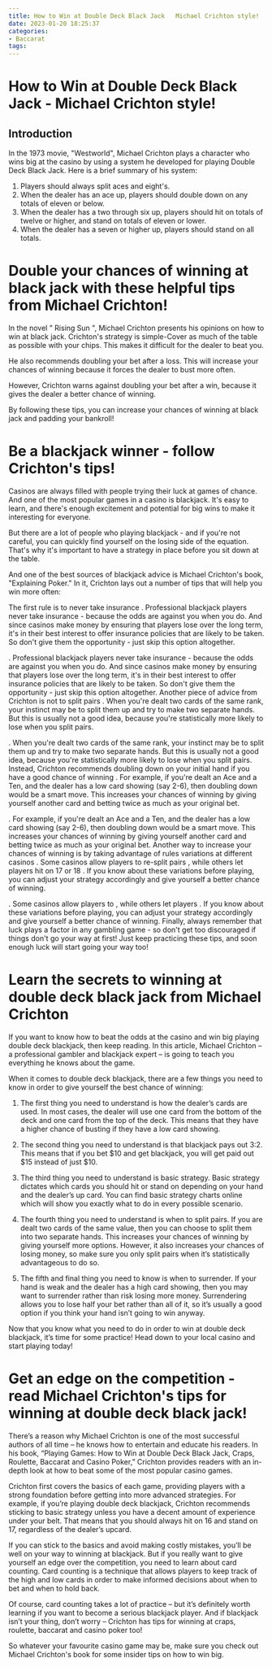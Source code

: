 ```yaml
---
title: How to Win at Double Deck Black Jack   Michael Crichton style!
date: 2023-01-20 18:25:37
categories:
- Baccarat
tags:
---
```



#  How to Win at Double Deck Black Jack - Michael Crichton style!

## Introduction

In the 1973 movie, "Westworld", Michael Crichton plays a character who wins big at the casino by using a system he developed for playing Double Deck Black Jack. Here is a brief summary of his system:

1. Players should always split aces and eight's.
2. When the dealer has an ace up, players should double down on any totals of eleven or below.
3. When the dealer has a two through six up, players should hit on totals of twelve or higher, and stand on totals of eleven or lower.
4. When the dealer has a seven or higher up, players should stand on all totals.

#  Double your chances of winning at black jack with these helpful tips from Michael Crichton!

In the novel " Rising Sun ", Michael Crichton presents his opinions on how to win at black jack. 
Crichton's strategy is simple-Cover as much of the table as possible with your chips. This makes it difficult for the dealer to beat you.

He also recommends doubling your bet after a loss. This will increase your chances of winning because it forces the dealer to bust more often. 

However, Crichton warns against doubling your bet after a win, because it gives the dealer a better chance of winning. 

By following these tips, you can increase your chances of winning at black jack and padding your bankroll!

#  Be a blackjack winner - follow Crichton's tips!

Casinos are always filled with people trying their luck at games of chance. And one of the most popular games in a casino is blackjack. It's easy to learn, and there's enough excitement and potential for big wins to make it interesting for everyone.

But there are a lot of people who playing blackjack - and if you're not careful, you can quickly find yourself on the losing side of the equation. That's why it's important to have a strategy in place before you sit down at the table.

And one of the best sources of blackjack advice is Michael Crichton's book, "Explaining Poker." In it, Crichton lays out a number of tips that will help you win more often:

The first rule is to never take insurance . Professional blackjack players never take insurance - because the odds are against you when you do. And since casinos make money by ensuring that players lose over the long term, it's in their best interest to offer insurance policies that are likely to be taken. So don't give them the opportunity - just skip this option altogether.

. Professional blackjack players never take insurance - because the odds are against you when you do. And since casinos make money by ensuring that players lose over the long term, it's in their best interest to offer insurance policies that are likely to be taken. So don't give them the opportunity - just skip this option altogether. Another piece of advice from Crichton is not to split pairs . When you're dealt two cards of the same rank, your instinct may be to split them up and try to make two separate hands. But this is usually not a good idea, because you're statistically more likely to lose when you split pairs.

. When you're dealt two cards of the same rank, your instinct may be to split them up and try to make two separate hands. But this is usually not a good idea, because you're statistically more likely to lose when you split pairs. Instead, Crichton recommends doubling down on your initial hand if you have a good chance of winning . For example, if you're dealt an Ace and a Ten, and the dealer has a low card showing (say 2-6), then doubling down would be a smart move. This increases your chances of winning by giving yourself another card and betting twice as much as your original bet.

. For example, if you're dealt an Ace and a Ten, and the dealer has a low card showing (say 2-6), then doubling down would be a smart move. This increases your chances of winning by giving yourself another card and betting twice as much as your original bet. Another way to increase your chances of winning is by taking advantage of rules variations at different casinos . Some casinos allow players to re-split pairs , while others let players hit on 17 or 18 . If you know about these variations before playing, you can adjust your strategy accordingly and give yourself a better chance of winning.

. Some casinos allow players to , while others let players . If you know about these variations before playing, you can adjust your strategy accordingly and give yourself a better chance of winning. Finally, always remember that luck plays a factor in any gambling game - so don't get too discouraged if things don't go your way at first! Just keep practicing these tips, and soon enough luck will start going your way too!

#  Learn the secrets to winning at double deck black jack from Michael Crichton

If you want to know how to beat the odds at the casino and win big playing double deck blackjack, then keep reading. In this article, Michael Crichton – a professional gambler and blackjack expert – is going to teach you everything he knows about the game.

When it comes to double deck blackjack, there are a few things you need to know in order to give yourself the best chance of winning:

1) The first thing you need to understand is how the dealer’s cards are used. In most cases, the dealer will use one card from the bottom of the deck and one card from the top of the deck. This means that they have a higher chance of busting if they have a low card showing.

2) The second thing you need to understand is that blackjack pays out 3:2. This means that if you bet $10 and get blackjack, you will get paid out $15 instead of just $10.

3) The third thing you need to understand is basic strategy. Basic strategy dictates which cards you should hit or stand on depending on your hand and the dealer’s up card. You can find basic strategy charts online which will show you exactly what to do in every possible scenario.

4) The fourth thing you need to understand is when to split pairs. If you are dealt two cards of the same value, then you can choose to split them into two separate hands. This increases your chances of winning by giving yourself more options. However, it also increases your chances of losing money, so make sure you only split pairs when it’s statistically advantageous to do so.

5) The fifth and final thing you need to know is when to surrender. If your hand is weak and the dealer has a high card showing, then you may want to surrender rather than risk losing more money. Surrendering allows you to lose half your bet rather than all of it, so it’s usually a good option if you think your hand isn’t going to win anyway.

Now that you know what you need to do in order to win at double deck blackjack, it’s time for some practice! Head down to your local casino and start playing today!

#  Get an edge on the competition - read Michael Crichton's tips for winning at double deck black jack!

There’s a reason why Michael Crichton is one of the most successful authors of all time – he knows how to entertain and educate his readers. In his book, “Playing Games: How to Win at Double Deck Black Jack, Craps, Roulette, Baccarat and Casino Poker,” Crichton provides readers with an in-depth look at how to beat some of the most popular casino games.

Crichton first covers the basics of each game, providing players with a strong foundation before getting into more advanced strategies. For example, if you’re playing double deck blackjack, Crichton recommends sticking to basic strategy unless you have a decent amount of experience under your belt. That means that you should always hit on 16 and stand on 17, regardless of the dealer’s upcard.

If you can stick to the basics and avoid making costly mistakes, you’ll be well on your way to winning at blackjack. But if you really want to give yourself an edge over the competition, you need to learn about card counting. Card counting is a technique that allows players to keep track of the high and low cards in order to make informed decisions about when to bet and when to hold back.

Of course, card counting takes a lot of practice – but it’s definitely worth learning if you want to become a serious blackjack player. And if blackjack isn’t your thing, don’t worry – Crichton has tips for winning at craps, roulette, baccarat and casino poker too!

So whatever your favourite casino game may be, make sure you check out Michael Crichton's book for some insider tips on how to win big.